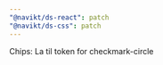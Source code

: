 ```yaml
---
"@navikt/ds-react": patch
"@navikt/ds-css": patch
---
```


Chips: La til token for checkmark-circle
